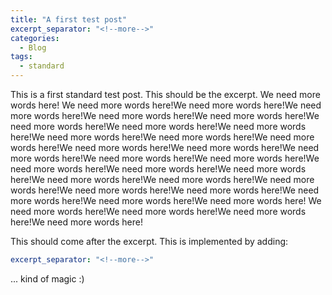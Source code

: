 ```yaml
---
title: "A first test post"
excerpt_separator: "<!--more-->"
categories:
  - Blog
tags:
  - standard
---
```


This is a first standard test post. This should be the excerpt. We need more words here! We need more words here!We need more words here!We need more words here!We need more words here!We need more words here!We need more words here!We need more words here!We need more words here!We need more words here!We need more words here!We need more words here!We need more words here!We need more words here!We need more words here!We need more words here!We need more words here!We need more words here!We need more words here!We need more words here!We need more words here!We need more words here!We need more words here!We need more words here!We need more words here!We need more words here!We need more words here!We need more words here! We need more words here!We need more words here!We need more words here!We need more words here!

<!--more-->

This should come after the excerpt. This is  implemented by adding:

```yaml
excerpt_separator: "<!--more-->"
```

... kind of magic :)
